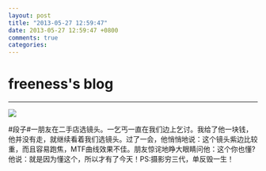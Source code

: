 ```yaml
---
layout: post
title: "2013-05-27 12:59:47"
date: 2013-05-27 12:59:47 +0800
comments: true
categories: 
---
```


# freeness's blog

----------

![](http://okqmqrbgo.bkt.clouddn.com/201305271259471.jpg)

>
\#段子\#一朋友在二手店选镜头。一乞丐一直在我们边上乞讨。我给了他一块钱，他并没有走，就继续看着我们选镜头。过了一会，他悄悄地说：这个镜头紫边比较重，而且容易跑焦，MTF曲线效果不佳。朋友惊诧地睁大眼睛问他：这个你也懂? 他说：就是因为懂这个，所以才有了今天！PS:摄影穷三代，单反毁一生！